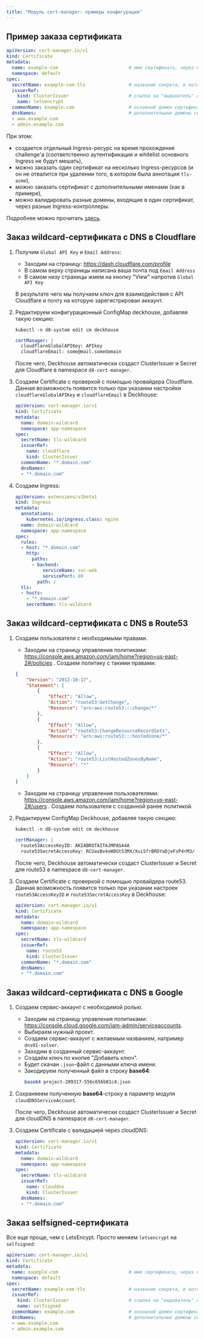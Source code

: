 ```yaml
---
title: "Модуль cert-manager: примеры конфигурации"
---
```



## Пример заказа сертификата

```yaml
apiVersion: cert-manager.io/v1
kind: Certificate
metadata:
  name: example-com                          # имя сертификата, через него потом можно смотреть статус
  namespace: default
spec:
  secretName: example-com-tls                # название секрета, в который положить приватный ключ и сертификат
  issuerRef:
    kind: ClusterIssuer                      # ссылка на "выдаватель" сертификатов, см. подробнее ниже
    name: letsencrypt
  commonName: example.com                    # основной домен сертификата
  dnsNames:                                  # дополнительыне домены сертификата, указывать не обязательно
  - www.example.com
  - admin.example.com
```

При этом:
* создается отдельный Ingress-ресурс на время прохождения challenge'а (соответственно аутентификация и whitelist основного Ingress не будут мешать),
* можно заказать один сертификат на несколько Ingress-ресурсов (и он не отвалится при удалении того, в котором была аннотация `tls-acme`),
* можно заказать сертификат с дополнительными именами (как в примере),
* можно валидировать разные домены, входящие в один сертификат, через разные Ingress-контроллеры.

Подробнее можно прочитать [здесь](https://cert-manager.io/docs/tutorials/acme/http-validation/).

## Заказ wildcard-сертификата с DNS в Cloudflare

1. Получим `Global API Key` и `Email Address`:
   * Заходим на страницу: https://dash.cloudflare.com/profile
   * В самом верху страницы написана ваша почта под `Email Address`
   * В самом низу страницы жмем на кнопку "View" напротив `Global API Key`

   В результате чего мы получаем ключ для взаимодействия с API Cloudflare и почту на которую зарегистрирован аккаунт.

2. Редактируем конфигурационный ConfigMap deckhouse, добавляя такую секцию:
   ```
   kubectl -n d8-system edit cm deckhouse
   ```

   ```yaml
   certManager: |
     cloudflareGlobalAPIKey: APIkey
     cloudflareEmail: some@mail.somedomain
   ```

   После чего, Deckhouse автоматически создаст ClusterIssuer и Secret для Cloudflare в namespace `d8-cert-manager`.

3. Создаем Certificate с проверкой с помощью провайдера Cloudflare. Данная возможность появится только при указании настройки `cloudflareGlobalAPIKey` и `cloudflareEmail` в Deckhouse:

   ```yaml
   apiVersion: cert-manager.io/v1
   kind: Certificate
   metadata:
     name: domain-wildcard
     namespace: app-namespace
   spec:
     secretName: tls-wildcard
     issuerRef:
       name: cloudflare
       kind: ClusterIssuer
     commonName: "*.domain.com"
     dnsNames:
     - "*.domain.com"
   ```

4. Создаем Ingress:

   ```yaml
   apiVersion: extensions/v1beta1
   kind: Ingress
   metadata:
     annotations:
       kubernetes.io/ingress.class: nginx
     name: domain-wildcard
     namespace: app-namespace
   spec:
     rules:
     - host: "*.domain.com"
       http:
         paths:
         - backend:
             serviceName: svc-web
             servicePort: 80
           path: /
     tls:
     - hosts:
       - "*.domain.com"
       secretName: tls-wildcard
   ```

## Заказ wildcard-сертификата с DNS в Route53

1. Создаем пользователя с необходимыми правами.

   * Заходим на страницу управления политиками: https://console.aws.amazon.com/iam/home?region=us-east-2#/policies . Создаем политику с такими правами:

   ```json
   {
       "Version": "2012-10-17",
       "Statement": [
           {
               "Effect": "Allow",
               "Action": "route53:GetChange",
               "Resource": "arn:aws:route53:::change/*"
           },
           {
               "Effect": "Allow",
               "Action": "route53:ChangeResourceRecordSets",
               "Resource": "arn:aws:route53:::hostedzone/*"
           },
           {
               "Effect": "Allow",
               "Action": "route53:ListHostedZonesByName",
               "Resource": "*"
           }
       ]
   }
   ```

   * Заходим на страницу управления пользователями: https://console.aws.amazon.com/iam/home?region=us-east-2#/users . Создаем пользователя с созданной ранее политикой.

2. Редактируем ConfigMap Deckhouse, добавляя такую секцию:

   ```
   kubectl -n d8-system edit cm deckhouse
   ```

   ```yaml
   certManager: |
     route53AccessKeyID: AKIABROTAITAJMPASA4A
     route53SecretAccessKey: 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
   ```

   После чего, Deckhouse автоматически создаст ClusterIssuer и Secret для route53 в namespace `d8-cert-manager`.

3. Создаем Certificate с проверкой с помощью провайдера route53. Данная возможность появится только при указании настроек `route53AccessKeyID` и `route53SecretAccessKey` в Deckhouse:

   ```yaml
   apiVersion: cert-manager.io/v1
   kind: Certificate
   metadata:
     name: domain-wildcard
     namespace: app-namespace
   spec:
     secretName: tls-wildcard
     issuerRef:
       name: route53
       kind: ClusterIssuer
     commonName: "*.domain.com"
     dnsNames:
     - "*.domain.com"
   ```

## Заказ wildcard-сертификата с DNS в Google

1. Создаем сервис-аккаунт с необходимой ролью.

   * Заходим на страницу управления политиками: https://console.cloud.google.com/iam-admin/serviceaccounts.
   * Выбираем нужный проект.
   * Создаем сервис-аккаунт с желаемым названием, например `dns01-solver`.
   * Заходим в созданный сервис-аккаунт.
   * Создаём ключ по кнопке "Добавить ключ".
   * Будет скачан `.json`-файл с данными ключа имени.
   * Закодируем полученный файл в строку **base64**:
       ```bash
       base64 project-209317-556c656b81c4.json
       ```

2. Сохраняеем полученную **base64**-строку в параметр модуля `cloudDNSServiceAccount`.

   После чего, Deckhouse автоматически создаст ClusterIssuer и Secret для cloudDNS в namespace `d8-cert-manager`.

3. Создаем Certificate с валидацией через cloudDNS:

   ```yaml
   apiVersion: cert-manager.io/v1
   kind: Certificate
   metadata:
     name: domain-wildcard
     namespace: app-namespace
   spec:
     secretName: tls-wildcard
     issuerRef:
       name: clouddns
       kind: ClusterIssuer
     dnsNames:
     - "*.domain.com"
   ```

## Заказ selfsigned-сертификата

Все еще проще, чем с LetsEncypt. Просто меняем `letsencrypt` на `selfsigned`:

```yaml
apiVersion: cert-manager.io/v1
kind: Certificate
metadata:
  name: example-com                          # имя сертификата, через него потом можно смотреть статус
  namespace: default
spec:
  secretName: example-com-tls                # название секрета, в который положить приватный ключ и сертификат
  issuerRef:
    kind: ClusterIssuer                      # ссылка на "выдаватель" сертификатов, см. подробнее ниже
    name: selfsigned
  commonName: example.com                    # основной домен сертификата
  dnsNames:                                  # дополнительные домены сертификата, указывать не обязательно
  - www.example.com
  - admin.example.com
```

